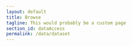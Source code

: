 ```yaml
---
layout: default
title: Browse
tagline: This would probably be a custom page
section_id: dataAccess
permalink: /data/dataset
---
```


<div class="row" style="background: white; margin-top: 20px; margin-bottom: 60px">


  <!-- img src="/images/placeholder_for_js_lib.png" style="display: block; margin: auto;"/ -->
  <div id="dataset"></div>
</div>
  <script>
      'use strict';

const e = React.createElement;

class PublicTaxon extends React.Component {

    render() {
     
  
      return e(
        ColBrowser.Dataset,
        { catalogueKey: '{{ site.react.datasetKey }}' , pathToTree: '{{ site.react.pathToTree }}'}
      );
    }
  }

const domContainer = document.querySelector('#dataset');
ReactDOM.render(e(PublicTaxon), domContainer);
  </script>